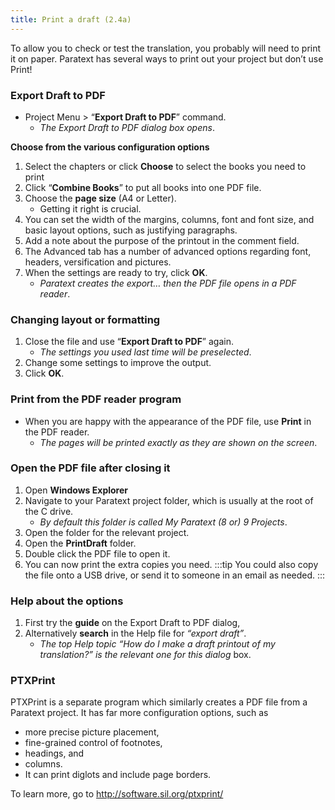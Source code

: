 ```yaml
---
title: Print a draft (2.4a)
---
```

To allow you to check or test the translation, you probably will need to print it on paper. Paratext has several ways to print out your project but don’t use Print!

### Export Draft to PDF

-  Project Menu \> “**Export Draft to PDF**” command.  
    -  *The Export Draft to PDF dialog box opens*.

**Choose from the various configuration options**
1.  Select the chapters or  click **Choose**  to select the books you need to print
1.  Click “**Combine Books**” to put all books into one PDF file.
1.  Choose the **page size** (A4 or Letter).
    - Getting it right is crucial. 
2.  You can set the width of the margins, columns, font and font size, and basic layout options, such as justifying paragraphs.
3.  Add a note about the purpose of the printout in the comment field.
4.  The Advanced tab has a number of advanced options regarding font, headers, versification and pictures.
5.  When the settings are ready to try, click **OK**.  
    -  *Paratext creates the export… then the PDF file opens in a PDF reader*.

### Changing layout or formatting

1.  Close the file and use “**Export Draft to PDF**” again.  
    -  *The settings you used last time will be preselected*.
1.  Change some settings to improve the output.
1.  Click **OK**.

### Print from the PDF reader program

-  When you are happy with the appearance of the PDF file, use **Print** in the PDF reader.  
    -  *The pages will be printed exactly as they are shown on the screen*.

### Open the PDF file after closing it

1.  Open **Windows Explorer**
1.  Navigate to your Paratext project folder, which is usually at the root of the C drive.  
    -  *By default this folder is called My Paratext (8 or) 9 Projects*.
1.  Open the folder for the relevant project.
1.  Open the **PrintDraft** folder.
1.  Double click the PDF file to open it.
1.  You can now print the extra copies you need.
:::tip
You could also copy the file onto a USB drive, or send it to someone in an email as needed.
:::
### Help about the options

1.  First try the **guide** on the Export Draft to PDF dialog,
1.  Alternatively **search** in the Help file for *“export draft”*.  
    -  *The top Help topic *“How do I make a draft printout of my translation?”* is the relevant one for this dialog* box.

### PTXPrint

PTXPrint is a separate program which similarly creates a PDF file from a Paratext project. It has far more configuration options, such as

-  more precise picture placement,
-  fine-grained control of footnotes,
-  headings, and
-  columns.
-  It can print diglots and include page borders.

To learn more, go to http://software.sil.org/ptxprint/ 
